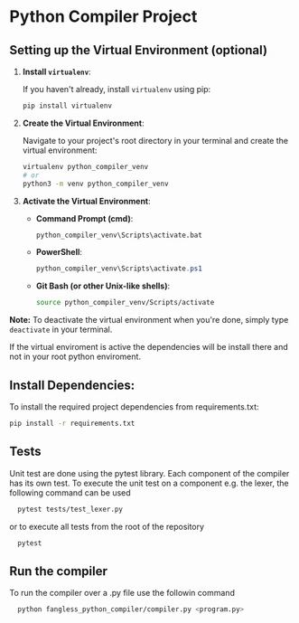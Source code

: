 
# Python Compiler Project

## Setting up the Virtual Environment (optional)

1. **Install `virtualenv`**:

   If you haven't already, install `virtualenv` using pip:

   ```bash
   pip install virtualenv
   ```

2. **Create the Virtual Environment**:

   Navigate to your project's root directory in your terminal and create the virtual environment:

   ```bash
   virtualenv python_compiler_venv 
   # or 
   python3 -m venv python_compiler_venv 
   ```

3. **Activate the Virtual Environment**:

   * **Command Prompt (cmd)**:

     ```bash
     python_compiler_venv\Scripts\activate.bat 
     ```

   * **PowerShell**:

     ```powershell
     python_compiler_venv\Scripts\activate.ps1
     ```

   * **Git Bash (or other Unix-like shells)**:

     ```bash
     source python_compiler_venv/Scripts/activate
     ```

**Note:** To deactivate the virtual environment when you're done, simply type `deactivate` in your terminal.

If the virtual enviroment is active the dependencies will be install there and not in your root python enviroment.

## Install Dependencies:

   To install the required project dependencies from requirements.txt:

   ```bash
   pip install -r requirements.txt
   ```

## Tests

Unit test are done using the pytest library. Each component of the compiler has its own test.
To execute the unit test on a component e.g. the lexer, the following command can be used

 ```bash
   pytest tests/test_lexer.py
 ```

or to execute all tests from the root of the repository

 ```bash
   pytest
 ```

## Run the compiler
To run the compiler over a .py file use the followin command

 ```bash
   python fangless_python_compiler/compiler.py <program.py>
 ```

